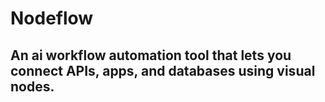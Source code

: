 # Nodeflow

## An ai workflow automation tool that lets you connect APIs, apps, and databases using visual nodes.

